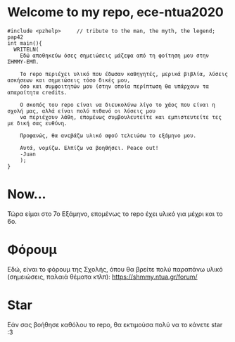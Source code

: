 # Welcome to my repo, ece-ntua2020
```
#include <pzhelp>     // tribute to the man, the myth, the legend; pap42
int main(){
  WRITELN(
    Εδώ αποθηκεύω όσες σημειώσεις μάζεψα από τη φοίτηση μου στην ΣΗΜΜΥ-ΕΜΠ.

    Το repo περιέχει υλικό που έδωσαν καθηγητές, μερικά βιβλία, λύσεις ασκήσεων και σημειώσεις τόσο δικές μου,
    όσο και συμφοιτητών μου (στην οποία περίπτωση θα υπάρχουν τα απαραίτητα credits.

    Ο σκοπός του repo είναι να διευκολύνω λίγο το χάος που είναι η σχολή μας, αλλά είναι πολύ πιθανό οι λύσεις μου
    να περιέχουν λάθη, επομένως συμβουλευτείτε και εμπιστευτείτε τες με δική σας ευθύνη.

    Προφανώς, θα ανεβάζω υλικό αφού τελειώσω το εξάμηνο μου.

    Αυτά, νομίζω. Ελπίζω να βοηθήσει. Peace out!
    -Juan
    );
}
```

# Now...
Τώρα είμαι στο 7ο Εξάμηνο, επομένως το repo έχει υλικό για μέχρι και το 6ο. 

# Φόρουμ
Εδώ, είναι το φόρουμ της Σχολής, όπου θα βρείτε πολύ παραπάνω υλικό (σημειώσεις, παλαιά θέματα κτλπ):
https://shmmy.ntua.gr/forum/

# Star
Εάν σας βοήθησε καθόλου το repo, θα εκτιμούσα πολύ να το κάνετε star :3


      
